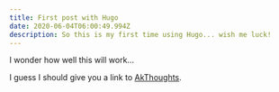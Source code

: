 ```yaml
---
title: First post with Hugo
date: 2020-06-04T06:00:49.994Z
description: So this is my first time using Hugo... wish me luck!
---
```

I wonder how well this will work...

I guess I should give you a link to [AkThoughts](https://akthoughts.net).
